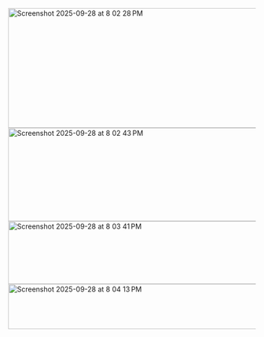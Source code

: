 <img width="720" height="244" alt="Screenshot 2025-09-28 at 8 02 28 PM" src="https://github.com/user-attachments/assets/f6b24ef5-a553-41a6-9e24-f6d98fe4b1c9" />
<img width="710" height="190" alt="Screenshot 2025-09-28 at 8 02 43 PM" src="https://github.com/user-attachments/assets/716db18c-8fca-4225-a490-c647fc8a59b8" />
<img width="710" height="128" alt="Screenshot 2025-09-28 at 8 03 41 PM" src="https://github.com/user-attachments/assets/7a796a85-473d-4dbc-ba35-ce1ebcd46b85" />
<img width="710" height="92" alt="Screenshot 2025-09-28 at 8 04 13 PM" src="https://github.com/user-attachments/assets/7789233f-a01f-42b9-84ba-b5db2fae6e57" />
